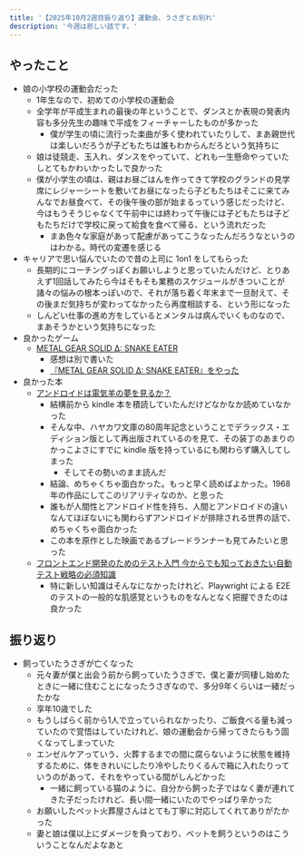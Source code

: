 ```yaml
---
title: '【2025年10月2週目振り返り】運動会、うさぎとお別れ'
description: '今週は悲しい話です。'
---
```


## やったこと

- 娘の小学校の運動会だった
  - 1年生なので、初めての小学校の運動会
  - 全学年が平成生まれの最後の年ということで、ダンスとか表現の発表内容も多分先生の趣味で平成をフィーチャーしたものが多かった
    - 僕が学生の頃に流行った楽曲が多く使われていたりして、まあ親世代は楽しいだろうが子どもたちは誰もわからんだろという気持ちに
  - 娘は徒競走、玉入れ、ダンスをやっていて、どれも一生懸命やっていたしとてもかわいかったしで良かった
  - 僕が小学生の頃は、親はお昼ごはんを作ってきて学校のグランドの見学席にレジャーシートを敷いてお昼になったら子どもたちはそこに来てみんなでお昼食べて、その後午後の部が始まるっていう感じだったけど、今はもうそうじゃなくて午前中には終わって午後には子どもたちは子どもたちだけで学校に戻って給食を食べて帰る、という流れだった
    - まあ色々な家庭があって配慮があってこうなったんだろうなというのはわかる。時代の変遷を感じる
- キャリアで思い悩んでいたので昔の上司に 1on1 をしてもらった
  - 長期的にコーチングっぽくお願いしようと思っていたんだけど、とりあえず1回話してみたら今はそもそも業務のスケジュールがきついことが諸々の悩みの根本っぽいので、それが落ち着く年末まで一旦耐えて、その後まだ気持ちが変わってなかったら再度相談する、という形になった
  - しんどい仕事の進め方をしているとメンタルは病んでいくものなので、まあそうかという気持ちになった
- 良かったゲーム
  - [METAL GEAR SOLID Δ: SNAKE EATER](https://www.konami.com/mg/mgs3r/asia/ja/)
    - 感想は別で書いた
    - [『METAL GEAR SOLID Δ: SNAKE EATER』をやった](/blog/2025/10/metal-gear-solid-3-remake)
- 良かった本
  - [アンドロイドは電気羊の夢を見るか？](https://www.hayakawabooks.com/n/n965452d96b37)
    - 結構前から kindle 本を積読していたんだけどなかなか読めていなかった
    - そんな中、ハヤカワ文庫の80周年記念ということでデラックス・エディション版として再出版されているのを見て、その装丁のあまりのかっこよさにすでに kindle 版を持っているにも関わらず購入してしまった
      - そしてその勢いのまま読んだ
    - 結論、めちゃくちゃ面白かった。もっと早く読めばよかった。1968年の作品にしてこのリアリティなのか、と思った
    - 誰もが人間性とアンドロイド性を持ち、人間とアンドロイドの違いなんてほぼないにも関わらずアンドロイドが排除される世界の話で、めちゃくちゃ面白かった
    - この本を原作とした映画であるブレードランナーも見てみたいと思った
  - [フロントエンド開発のためのテスト入門 今からでも知っておきたい自動テスト戦略の必須知識](https://www.amazon.co.jp/dp/4798178187)
    - 特に新しい知識はそんなになかったけれど、Playwright による E2E のテストの一般的な肌感覚というものをなんとなく把握できたのは良かった

## 振り返り

- 飼っていたうさぎが亡くなった
  - 元々妻が僕と出会う前から飼っていたうさぎで、僕と妻が同棲し始めたときに一緒に住むことになったうさぎなので、多分9年くらいは一緒だったかな
  - 享年10歳でした
  - もうしばらく前から1人で立っていられなかったり、ご飯食べる量も減っていたので覚悟はしていたけれど、娘の運動会から帰ってきたらもう固くなってしまっていた
  - エンゼルケアっていう、火葬するまでの間に腐らないように状態を維持するために、体をきれいにしたり冷やしたりくるんで箱に入れたりっていうのがあって、それをやっている間がしんどかった
    - 一緒に飼っている猫のように、自分から飼った子ではなく妻が連れてきた子だったけれど、長い間一緒にいたのでやっぱり辛かった
  - お願いしたペット火葬屋さんはとても丁寧に対応してくれてありがたかった
  - 妻と娘は僕以上にダメージを負っており、ペットを飼うというのはこういうことなんだよなあと
